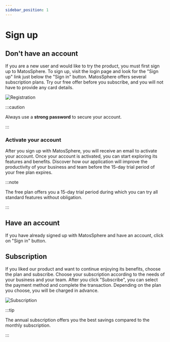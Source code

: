 ```yaml
---
sidebar_position: 1
---
```


# Sign up

## Don't have an account

If you are a new user and would like to try the product, you must first sign up to MatosSphere. To sign up, visit the login page and look for the "Sign up" link just below the "Sign in" button. MatosSphere offers several subscription plans. Try our free offer before you subscribe, and you will not have to provide any card details.

![Registration](/img/app/020101.png)

:::caution

Always use a **strong password** to secure your account.

:::


### Activate your account
After you sign up with MatosSphere, you will receive an email to activate your account. Once your account is activated, you can start exploring its features and benefits. Discover how our application will improve the productivity of your business and team before the 15-day trial period of your free plan expires.

:::note

The free plan offers you a 15-day trial period during which you can try all standard features without obligation.

:::

## Have an account
If you have already signed up with MatosSphere and have an account, click on "Sign in" button.

## Subscription

If you liked our product and want to continue enjoying its benefits, choose the plan and subscribe. Choose your subscription according to the needs of your business and your team. After you click "Subscribe", you can select the payment method and complete the transaction. Depending on the plan you choose, you will be charged in advance. 

![Subscription](/img/app/020102.png)

:::tip

The annual subscription offers you the best savings compared to the monthly subscription.

:::